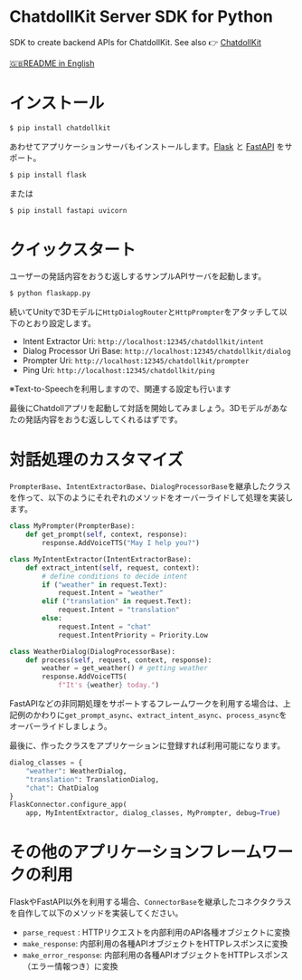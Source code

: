 # ChatdollKit Server SDK for Python

SDK to create backend APIs for ChatdollKit. See also 👉 [ChatdollKit](https://github.com/uezo/ChatdollKit)

[🇬🇧README in English](https://github.com/uezo/chatdollkit-dialog-python/blob/master/README.md)

# インストール

```bash
$ pip install chatdollkit
```

あわせてアプリケーションサーバもインストールします。[Flask](https://flask.palletsprojects.com/) と [FastAPI](https://fastapi.tiangolo.com/) をサポート。

```bash
$ pip install flask
```

または

```bash
$ pip install fastapi uvicorn
```


# クイックスタート

ユーザーの発話内容をおうむ返しするサンプルAPIサーバを起動します。

```bash
$ python flaskapp.py
```

続いてUnityで3Dモデルに`HttpDialogRouter`と`HttpPrompter`をアタッチして以下のとおり設定します。

- Intent Extractor Uri: `http://localhost:12345/chatdollkit/intent`
- Dialog Processor Uri Base: `http://localhost:12345/chatdollkit/dialog`
- Prompter Uri: `http://localhost:12345/chatdollkit/prompter`
- Ping Uri: `http://localhost:12345/chatdollkit/ping`

※Text-to-Speechを利用しますので、関連する設定も行います

最後にChatdollアプリを起動して対話を開始してみましょう。3Dモデルがあなたの発話内容をおうむ返ししてくれるはずです。


# 対話処理のカスタマイズ

`PrompterBase`、`IntentExtractorBase`、`DialogProcessorBase`を継承したクラスを作って、以下のようにそれぞれのメソッドをオーバーライドして処理を実装します。

```python
class MyPrompter(PrompterBase):
    def get_prompt(self, context, response):
        response.AddVoiceTTS("May I help you?")

class MyIntentExtractor(IntentExtractorBase):
    def extract_intent(self, request, context):
        # define conditions to decide intent
        if ("weather" in request.Text):
            request.Intent = "weather"
        elif ("translation" in request.Text):
            request.Intent = "translation"
        else:
            request.Intent = "chat"
            request.IntentPriority = Priority.Low

class WeatherDialog(DialogProcessorBase):
    def process(self, request, context, response):
        weather = get_weather() # getting weather
        response.AddVoiceTTS(
            f"It's {weather} today.")
```

FastAPIなどの非同期処理をサポートするフレームワークを利用する場合は、上記例のかわりに`get_prompt_async`、`extract_intent_async`、`process_async`をオーバーライドしましょう。

最後に、作ったクラスをアプリケーションに登録すれば利用可能になります。

```python
dialog_classes = {
    "weather": WeatherDialog,
    "translation": TranslationDialog,
    "chat": ChatDialog
}
FlaskConnector.configure_app(
    app, MyIntentExtractor, dialog_classes, MyPrompter, debug=True)
```

# その他のアプリケーションフレームワークの利用

FlaskやFastAPI以外を利用する場合、`ConnectorBase`を継承したコネクタクラスを自作して以下のメソッドを実装してください。

- `parse_request` : HTTPリクエストを内部利用のAPI各種オブジェクトに変換
- `make_response`: 内部利用の各種APIオブジェクトをHTTPレスポンスに変換
- `make_error_response`: 内部利用の各種APIオブジェクトをHTTPレスポンス（エラー情報つき）に変換
